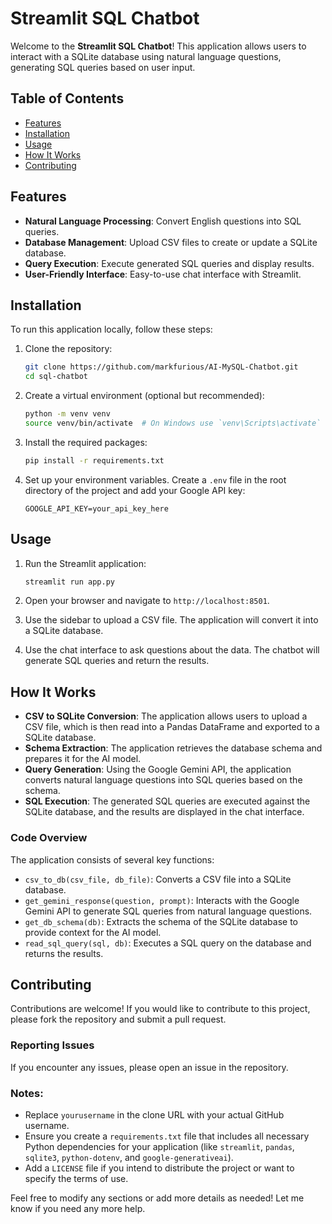 

# Streamlit SQL Chatbot

Welcome to the **Streamlit SQL Chatbot**! This application allows users to interact with a SQLite database using natural language questions, generating SQL queries based on user input.

## Table of Contents

- [Features](#features)
- [Installation](#installation)
- [Usage](#usage)
- [How It Works](#how-it-works)
- [Contributing](#contributing)

## Features

- **Natural Language Processing**: Convert English questions into SQL queries.
- **Database Management**: Upload CSV files to create or update a SQLite database.
- **Query Execution**: Execute generated SQL queries and display results.
- **User-Friendly Interface**: Easy-to-use chat interface with Streamlit.

## Installation

To run this application locally, follow these steps:

1. Clone the repository:

   ```bash
   git clone https://github.com/markfurious/AI-MySQL-Chatbot.git
   cd sql-chatbot
   ```

2. Create a virtual environment (optional but recommended):

   ```bash
   python -m venv venv
   source venv/bin/activate  # On Windows use `venv\Scripts\activate`
   ```

3. Install the required packages:

   ```bash
   pip install -r requirements.txt
   ```

4. Set up your environment variables. Create a `.env` file in the root directory of the project and add your Google API key:

   ```plaintext
   GOOGLE_API_KEY=your_api_key_here
   ```

## Usage

1. Run the Streamlit application:

   ```bash
   streamlit run app.py
   ```

2. Open your browser and navigate to `http://localhost:8501`.

3. Use the sidebar to upload a CSV file. The application will convert it into a SQLite database.

4. Use the chat interface to ask questions about the data. The chatbot will generate SQL queries and return the results.

## How It Works

- **CSV to SQLite Conversion**: The application allows users to upload a CSV file, which is then read into a Pandas DataFrame and exported to a SQLite database.
- **Schema Extraction**: The application retrieves the database schema and prepares it for the AI model.
- **Query Generation**: Using the Google Gemini API, the application converts natural language questions into SQL queries based on the schema.
- **SQL Execution**: The generated SQL queries are executed against the SQLite database, and the results are displayed in the chat interface.

### Code Overview

The application consists of several key functions:

- `csv_to_db(csv_file, db_file)`: Converts a CSV file into a SQLite database.
- `get_gemini_response(question, prompt)`: Interacts with the Google Gemini API to generate SQL queries from natural language questions.
- `get_db_schema(db)`: Extracts the schema of the SQLite database to provide context for the AI model.
- `read_sql_query(sql, db)`: Executes a SQL query on the database and returns the results.

## Contributing

Contributions are welcome! If you would like to contribute to this project, please fork the repository and submit a pull request. 

### Reporting Issues

If you encounter any issues, please open an issue in the repository.


### Notes:
- Replace `yourusername` in the clone URL with your actual GitHub username.
- Ensure you create a `requirements.txt` file that includes all necessary Python dependencies for your application (like `streamlit`, `pandas`, `sqlite3`, `python-dotenv`, and `google-generativeai`).
- Add a `LICENSE` file if you intend to distribute the project or want to specify the terms of use.

Feel free to modify any sections or add more details as needed! Let me know if you need any more help.
